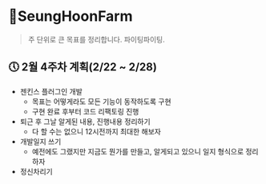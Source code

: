 # 🌱SeungHoonFarm
> 주 단위로 큰 목표를 정리합니다. 파이팅파이팅.


## 🕔 2월 4주차 계획(2/22 ~ 2/28)

* 젠킨스 플러그인 개발
  * 목표는 어떻게라도 모든 기능이 동작하도록 구현
  * 구현 완료 후부터 코드 리팩토링 진행
* 퇴근 후 그날 알게된 내용, 진행내용 정리하기
  * 다 할 수는 없으니 12시전까지 최대한 해보자
* 개발일지 쓰기
  * 예전에도 그랬지만 지금도 뭔가를 만들고, 알게되고 있으니 일지 형식으로 정리하자
* 정신차리기 